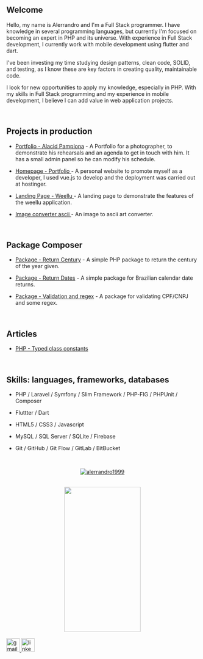## Welcome
Hello, my name is Alerrandro and I'm a Full Stack programmer. I have knowledge in several programming languages, but currently I'm focused on becoming an expert in PHP and its universe. With experience in Full Stack development, I currently work with mobile development using flutter and dart.

I've been investing my time studying design patterns, clean code, SOLID, and testing, as I know these are key factors in creating quality, maintainable code.

I look for new opportunities to apply my knowledge, especially in PHP. With my skills in Full Stack programming and my experience in mobile development, I believe I can add value in web application projects.

<br/>

## Projects in production 

- [Portfolio - Alacid Pamplona](https://www.alacidfotografia.com) - A Portfolio for a photographer, to demonstrate his rehearsals and an agenda to get in touch with him. It has a small admin panel so he can modify his schedule.

- [Homepage - Portfolio ](https://alerrandrodev.tech) - A personal website to promote myself as a developer, I used vue.js to develop and the deployment was carried out at hostinger.

- [Landing Page - Weellu ](https://home.weellu.com) - A landing page to demonstrate the features of the weellu application. 

- [Image converter ascii  ](https://imageconverterascii.online) - An image to ascii art converter.



<br/>

## Package Composer

- [Package - Return Century](https://packagist.org/packages/alerrandro/returncentury) - A simple PHP package to return the century of the year given.

- [Package - Return Dates](https://packagist.org/packages/alerrandro/returndate) - A simple package for Brazilian calendar date returns.

- [Package - Validation and regex](https://packagist.org/packages/alerrandro/validador-e-regex) - A package for validating CPF/CNPJ and some regex.

<br/>

## Articles

- [PHP - Typed class constants](https://medium.com/@alerrandrokaton/php-typed-class-constants-d40eac11dbf5)

<br/>



## Skills: languages, frameworks, databases


- PHP / Laravel / Symfony / Slim Framework / PHP-FIG / PHPUnit / Composer 

- Fluttter / Dart

- HTML5 / CSS3 / Javascript

- MySQL / SQL Server / SQLite / Firebase

- Git / GitHub / Git Flow / GitLab / BitBucket

<br/>

<div align="center">

[![alerrandro1999](https://github-readme-stats.vercel.app/api/top-langs/?username=alerrandro1999&hide=html,css,scss,ruby,hack,batchfile,shell,pascal,blade,twig,cmake,swift,c++,go,kotlin,javascript,objective-c&layout=compact&theme=default&langs_count=15)](https://github.com/anuraghazra/github-readme-stats)

</div>

<br/>


<div align="center">
  <img src="https://api.daily.dev/devcards/94e783b68c324d85b66c9d8998357081.png?r=lxo" width="200" height="380" />
</div>

<br/>


<a href="mailto:alerrandrokaton@gmail.com" target="_blank">
    <img src="https://img.shields.io/static/v1?message=Gmail&logo=gmail&label=&color=D14836&logoColor=white&labelColor=&style=for-the-badge" height="35" alt="gmail logo"  />
  </a>
  <a href="https://www.linkedin.com/in/alerrandro-borges-b45a6a1a1/" target="_blank">
    <img src="https://img.shields.io/static/v1?message=LinkedIn&logo=linkedin&label=&color=0077B5&logoColor=white&labelColor=&style=for-the-badge" height="35" alt="linkedin logo"  />
  </a>

 
